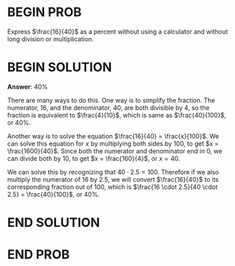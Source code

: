 # BEGIN PROB

Express $\frac{16}{40}$ as a percent without using a calculator and without long division or multiplication.

# BEGIN SOLUTION

**Answer**: 40%

There are many ways to do this. One way is to simplify the fraction. The numerator, 16, and the denominator, 40, are both divisible by 4, so the fraction is equivalent to $\frac{4}{10}$, which is same as $\frac{40}{100}$, or 40%. 

Another way is to solve the equation $\frac{16}{40} = \frac{x}{100}$. We can solve this equation for $x$ by multiplying both sides by 100, to get $x = \frac{1600}{40}$. Since both the numerator and denominator end in 0, we can divide both by 10, to get $x = \frac{160}{4}$, or $x = 40$. 

We can solve this by recognizing that $40 \cdot 2.5 = 100$. Therefore if we also multiply the numerator of 16 by 2.5, we will convert $\frac{16}{40}$ to its corresponding fraction out of 100, which is $\frac{16 \cdot 2.5}{40 \cdot 2.5} = \frac{40}{100}$, or 40%.

# END SOLUTION

# END PROB
